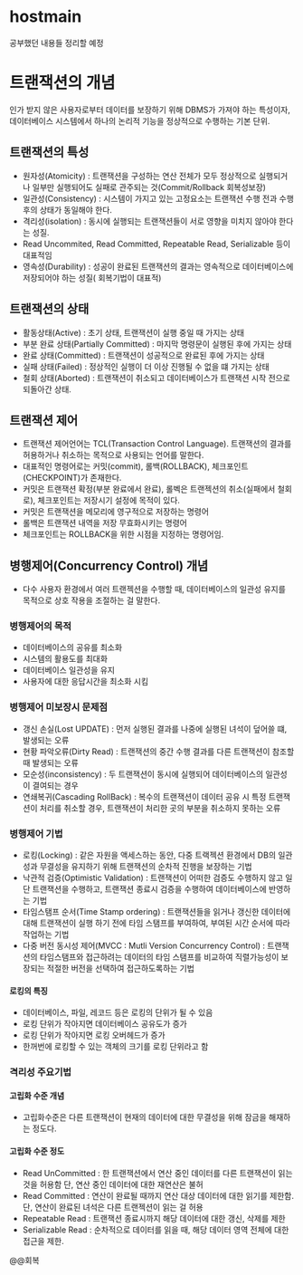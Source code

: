 # hostmain
공부했던 내용들 정리할 예정


# 트랜잭션의 개념

인가 받지 않은 사용자로부터 데이터를 보장하기 위해 DBMS가 가져야 하는 특성이자, 데이터베이스 시스템에서 하나의 논리적 기능을 정상적으로 수행하는 기본 단위.

## 트랜잭션의 특성
- 원자성(Atomicity) : 트랜잭션을 구성하는 연산 전체가 모두 정상적으로 실행되거나 일부만 실행되어도 실패로 관주되는 것(Commit/Rollback 회복성보장)
- 일관성(Consistency) : 시스템이 가지고 있는 고정요소는 트랜잭션 수행 전과 수행 후의 상태가 동일해야 한다.
- 격리성(isolation) : 동시에 실행되는 트랜잭션들이 서로 영향을 미치지 않아야 한다는 성질.
- Read Uncommited, Read Committed, Repeatable Read, Serializable 등이 대표적임
- 영속성(Durability) : 성공이 완료된 트랜잭션의 결과는 영속적으로 데이터베이스에 저장되어야 하는 성질( 회복기법이 대표적)


## 트랜잭션의 상태
- 활동상태(Active) : 초기 상태, 트랜잭션이 실행 중일 때 가지는 상태
- 부분 완료 상태(Partially Committed) : 마지막 명령문이 실행된 후에 가지는 상태
- 완료 상태(Committed) : 트랜잭션이 성공적으로 완료된 후에 가지는 상태
- 실패 상태(Failed) : 정상적인 실행이 더 이상 진행될 수 없을 떄 가지는 상태
- 철회 상태(Aborted) : 트랜잭션이 취소되고 데이터베이스가 트랜잭션 시작 전으로 되돌아간 상태.

## 트랜잭션 제어
- 트랜잭션 제어언어는 TCL(Transaction Control Language). 트랜잭션의 결과를 허용하거나 취소하는 목적으로 사용되는 언어를 말한다.
- 대표적인 명령어로는 커밋(commit), 롤백(ROLLBACK), 체크포인트(CHECKPOINT)가 존재한다.
- 커밋은 트랜잭션 확정(부분 완료에서 완료), 롤벡은 트랜젝션의 취소(실패에서 철회로), 체크포인트는 저장시기 설정에 목적이 있다.
- 커밋은 트랜잭션을 메모리에 영구적으로 저장하는 명령어
- 롤백은 트랜잭션 내역을 저장 무효화시키는 명령어
- 체크포인트는 ROLLBACK을 위한 시점을 지정하는 명령어임.

## 병행제어(Concurrency Control) 개념
- 다수 사용자 환경에서 여러 트랜젝션을 수행할 때, 데이터베이스의 일관성 유지를 목적으로 상호 작용을 조절하는 걸 말한다.

### 병행제어의 목적
- 데이터베이스의 공유를 최소화
- 시스템의 활용도를 최대화
- 데이터베이스 일관성을 유지
- 사용자에 대한 응답시간을 최소화 시킴

### 병행제어 미보장시 문제점
- 갱신 손실(Lost UPDATE) : 먼저 실행된 결과를 나중에 실행된 녀석이 덮어쓸 떄, 발생되는 오류
- 현황 파악오류(Dirty Read) : 트랜잭션의 중간 수행 결과를 다른 트랜잭션이 참조할 때 발생되는 오류
- 모순성(inconsistency) : 두 트랜잭션이 동시에 실행되어 데이터베이스의 일관성이 결여되는 경우
- 연쇄복귀(Cascading RollBack) :  복수의 트랜잭션이 데이터 공유 시 특정 트랜잭션이 처리를 취소할 경우, 트랜잭션이 처리한 곳의 부분을 취소하지 못하는 오류

### 병행제어 기법
- 로킹(Locking) : 같은 자원을 액세스하는 동안, 다중 트랙젝션 환경에서 DB의 일관성과 무결성을 유지하기 위해 트랜잭션의 순차적 진행을 보장하는 기법
- 낙관적 검증(Optimistic Validation) : 트랜잭션이 어떠한 검증도 수행하지 않고 일단 트랜잭션을 수행하고, 트랜잭션 종료시 검증을 수행하여 데이터베이스에 반영하는 기법
- 타임스탬프 순서(Time Stamp ordering) : 트랜잭션들을 읽거나 갱신한 데이터에 대해 트랜잭션이 실행 하기 전에 타임 스탬프를 부여하여, 부여된 시간 순서에 따라 작업하는 기법
- 다중 버전 동시성 제어(MVCC : Mutli Version Concurrency Control) : 트랜잭션의 타임스탬프와 접근하려는 데이터의 타임 스탬프를 비교하여 직렬가능성이 보장되는 적절한 버전을
선택하여 접근하도록하는 기법

#### 로킹의 특징
- 데이터베이스, 파일, 레코드 등은 로킹의 단위가 될 수 있음
- 로킹 단위가 작아지면 데이터베이스 공유도가 증가
- 로킹 단위가 작아지면 로킹 오버헤드가 증가
- 한꺼번에 로킹할 수 있는 객체의 크기를 로킹 단위라고 함

### 격리성 주요기법

#### 고립화 수준 개념
- 고립화수준은 다른 트랜잭션이 현재의 데이터에 대한 무결성을 위해 잠금을 해재하는 정도다.

#### 고립화 수준 정도
- Read UnCommitted : 한 트랜잭션에서 연산 중인 데이터를 다른 트랜잭션이 읽는 것을 허용함 단, 연산 중인 데이터에 대한 재연산은 불허
- Read Committed : 연산이 완료될 때까지 연산 대상 데이터에 대한 읽기를 제한함. 단, 연산이 완료된 녀석은 다른 트랜젝션이 읽는 걸 허용
- Repeatable Read : 트랜잭션 종료시까지 해당 데이터에 대한 갱신, 삭제를 제한
- Serializable Read : 순차적으로 데이터를 읽을 때, 해당 데이터 영역 전체에 대한 접근을 제한.


@@회복






